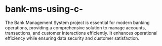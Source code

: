 # bank-ms-using-c-
The Bank Management System project is essential for modern banking operations, providing a comprehensive solution to manage accounts, transactions, and customer interactions efficiently. It enhances operational efficiency while ensuring data security and customer satisfaction.
